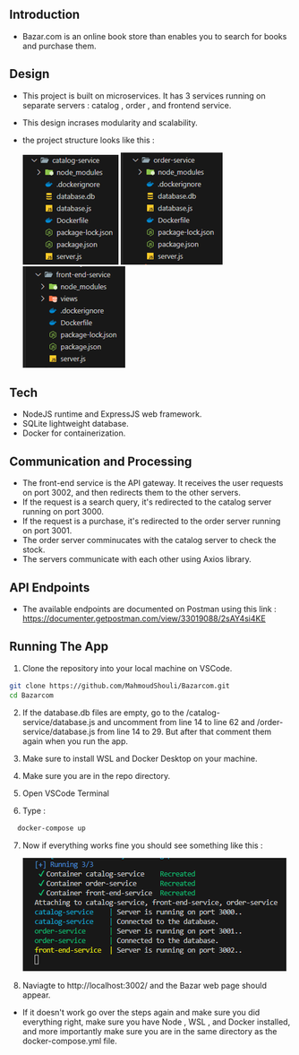 ## Introduction
- Bazar.com is an online book store than enables you to search for books and purchase them. 

## Design 
- This project is built on microservices. It has 3 services running on separate servers : catalog , order , and frontend service.
- This design incrases modularity and scalability.

- the project structure looks like this : 

  ![Alt text](../imgs/cat.png)  ![Alt text](../imgs/ord.png)  ![Alt text](../imgs/gate.png) 

## Tech
- NodeJS runtime and ExpressJS web framework.
- SQLite lightweight database.
- Docker for containerization.
  
## Communication and Processing
- The front-end service is the API gateway. It receives the user requests on port 3002, and then redirects them to the other servers.
- If the request is a search query, it's redirected to the catalog server running on port 3000.
- If the request is a purchase, it's redirected to the order server running on port 3001.
- The order server comminucates with the catalog server to check the stock.
- The servers communicate with each other using Axios library.


## API Endpoints

- The available endpoints are documented on Postman using this link :
  https://documenter.getpostman.com/view/33019088/2sAY4si4KE


## Running The App
1. Clone the repository into your local machine on VSCode.
 ```bash
git clone https://github.com/MahmoudShouli/Bazarcom.git
cd Bazarcom
```

2. If the database.db files are empty, go to the /catalog-service/database.js and uncomment from line 14 to line 62 and /order-service/database.js from line 14 to 29. But after that comment them again when you run the app.


3. Make sure to install WSL and Docker Desktop on your machine.


4. Make sure you are in the repo directory.


5. Open VSCode Terminal


6. Type :
 ```bash
   docker-compose up
 ```


7. Now if everything works fine you should see something like this :

    ![Alt text](imgs/servicesRunning.png)


8. Naviagte to http://localhost:3002/ and the Bazar web page should appear.


* If it doesn't work go over the steps again and make sure you did everything right, make sure you have Node , WSL , and Docker installed, and more importantly make sure you are in the same directory as the docker-compose.yml file.



   
